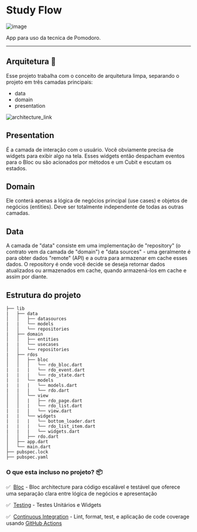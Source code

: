 # Study Flow
![image](https://github.com/WemersonDamasceno/study-flow/assets/37156004/8d0a4d0a-d2ed-4742-8d33-923db06a7b49)


App para uso da tecnica de Pomodoro.

---

## Arquitetura 🚀

Esse projeto trabalha com o conceito de arquitetura limpa, separando o projeto em três camadas principais:

- data
- domain
- presentation

![architecture_link]

## Presentation
É a camada de interação com o usuário. Você obviamente precisa de widgets para exibir algo na tela. Esses widgets então despacham eventos para o Bloc ou são acionados por métodos e um Cubit e escutam os estados.

## Domain

Ele conterá apenas a lógica de negócios principal (use cases) e objetos de negócios (entities). Deve ser totalmente independente de todas as outras camadas.

## Data

A camada de "data" consiste em uma implementação de "repository" (o contrato vem da camada de "domain") e "data sources" - uma geralmente é para obter dados "remote" (API) e a outra para armazenar em cache esses dados. O repository é onde você decide se deseja retornar dados atualizados ou armazenados em cache, quando armazená-los em cache e assim por diante.


## Estrutura do projeto

```
├── lib
|   ├── data
│   │   ├── datasources
|   |   └── models
│   │   └── repositories
|   ├── domain
│   │   ├── entities
|   |   └── usecases
│   │   └── repositories
|   ├── rdos
│   │   ├── bloc
│   │   │   └── rdo_bloc.dart
|   |   |   └── rdo_event.dart
|   |   |   └── rdo_state.dart
|   |   └── models
|   |   |   └── models.dart
|   |   |   └── rdo.dart
│   │   └── view
│   │   |   ├── rdo_page.dart
│   │   |   └── rdo_list.dart
|   |   |   └── view.dart
|   |   └── widgets
|   |   |   └── bottom_loader.dart
|   |   |   └── rdo_list_item.dart
|   |   |   └── widgets.dart
│   │   ├── rdo.dart
│   ├── app.dart
│   └── main.dart
├── pubspec.lock
├── pubspec.yaml
```

### O que esta incluso no projeto? 📦


✅&nbsp; [Bloc][bloc_link] - Bloc architecture para código escalável e testável que oferece uma separação clara entre lógica de negócios e apresentação

✅&nbsp; [Testing][testing_link] - Testes Unitários e Widgets

✅&nbsp; [Continuous Integration][github_actions_link] - Lint, format, test, e aplicação de code coverage usando [GitHub Actions][github_actions_link]



[architecture_link]: https://raw.githubusercontent.com/ResoCoder/flutter-tdd-clean-architecture-course/master/architecture-proposal.png
[bloc_link]: https://bloclibrary.dev
[github_actions_link]: https://github.com/features/actions
[testing_link]: https://flutter.dev/docs/testing
